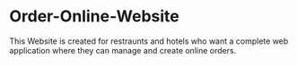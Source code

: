 # Order-Online-Website
This Website is created for restraunts and hotels who want a complete web application where they can manage and create online orders.
